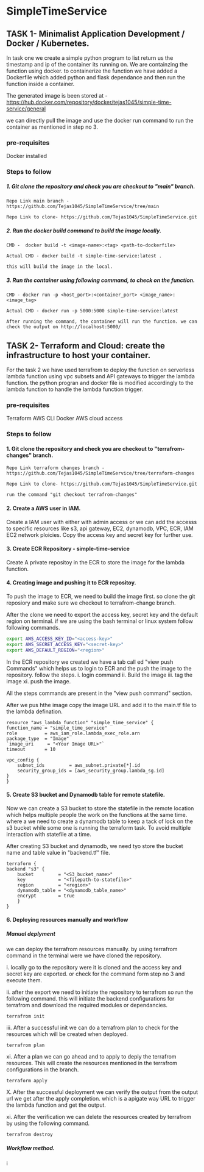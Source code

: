 # SimpleTimeService

## TASK 1- Minimalist Application Development / Docker / Kubernetes. 

In task one we create a simple python program to list return us the timestamp and ip of the container its running on. We are containzing the function using docker. to containerize the function we have added a Dockerfile which added python and flask dependance and then run the function inside a container. 

The generated image is been stored at - https://hub.docker.com/repository/docker/tejas1045/simple-time-service/general

we can directly pull the image and use the docker run command to run the container as mentioned in step no 3.

### pre-requisites
 Docker installed

### Steps to follow

##### 1. Git clone the repository and check you are checkout to "main" branch.

    Repo Link main branch - https://github.com/Tejas1045/SimpleTimeService/tree/main

    Repo Link to clone- https://github.com/Tejas1045/SimpleTimeService.git

##### 2. Run the docker build command to build the image locally.

    CMD -  docker build -t <image-name>:<tag> <path-to-dockerfile>

    Actual CMD - docker build -t simple-time-service:latest .

    this will build the image in the local.

##### 3. Run the container using following command, to check on the function.

    CMD - docker run -p <host_port>:<container_port> <image_name>:<image_tag>

    Actual CMD - docker run -p 5000:5000 simple-time-service:latest

    After running the command, the container will run the function. we can check the output on http://localhost:5000/


## TASK 2- Terraform and Cloud: create the infrastructure to host your container.

For the task 2 we have used terrafrom to deploy the function on serverless lambda function using vpc subsets and API gateways to trigger the lambda function. the python progran and docker file is modified accordingly to the lambda function to handle the lambda function trigger.

### pre-requisites
Terraform
AWS CLI
Docker
AWS cloud access

### Steps to follow

#### 1. Git clone the repository and check you are checkout to "terrafrom-changes" branch.

    Repo Link terraform changes branch - https://github.com/Tejas1045/SimpleTimeService/tree/terraform-changes

    Repo Link to clone- https://github.com/Tejas1045/SimpleTimeService.git

    run the command "git checkout terrafrom-changes"

#### 2. Create a AWS user in IAM.

Create a IAM user with either with admin access or we can add the accesss to specific resources like s3, api gateway, EC2, dynamodb, VPC, ECR, IAM EC2 network ploicies. Copy the access key and secret key for further use.

#### 3. Create ECR Repository - simple-time-service

Create A private repositoy in the ECR to store the image for the lambda function. 

#### 4. Creating image and pushing it to ECR repositoy.

To push the image to ECR, we need to build the image first. so clone the git reposiory and make sure we checkout to terrafrom-change branch.

After the clone we need to export the access key, secret key and the default region on terminal. 
if we are using the bash terminal or linux system follow following commands. 

```bash
export AWS_ACCESS_KEY_ID="<access-key>"
export AWS_SECRET_ACCESS_KEY="<secret-key>"
export AWS_DEFAULT_REGION="<region>"
```

In the ECR repository we created we have a tab call ed "view push Commands" which helps us to login to ECR and the push the image to the repository. follow the steps. 
i. login command 
ii. Build the image
iii. tag the image
xi. push the image.

All the steps commands are present in the "view push command" section.

After we pus hthe image copy the image URL and add it to the main.tf file to the lambda defination.

    resource "aws_lambda_function" "simple_time_service" {
    function_name = "simple_time_service"
    role          = aws_iam_role.lambda_exec_role.arn
    package_type  = "Image"
    `image_uri     = "<Your Image URL>"`
    timeout       = 10

    vpc_config {
        subnet_ids         = aws_subnet.private[*].id
        security_group_ids = [aws_security_group.lambda_sg.id]
    }
    }

#### 5. Create S3 bucket and Dynamodb table for remote statefile.

Now we can create a S3 bucket  to store the statefile in the remote location which helps multiple people the work on the functions at the same time. where a we need to create a dynamodb table to keep a tack of lock on the s3 bucket while some one is running the terraform task. To avoid multiple interaction with statefile at a time. 

After creating S3 bucket and dynamodb, we need tyo store the bucket name and table value in "backend.tf" file.

    terraform {
    backend "s3" {
        bucket         = "<S3_bucket_name>"
        key            = "<filepath-to-statefile>"
        region         = "<region>"
        dynamodb_table = "<dynamodb_table_name>"
        encrypt        = true
        }
    }

#### 6. Deploying resources manually and workflow

##### Manual deplyment

we can deploy the terrafrom resources manually. by using terrafrom command in the terminal were we have cloned the repository. 

i. locally go to the repository were it is cloned and the access key and secret key are exported. or check for the command form step no 3 and execute them. 

ii. after the export we need to initiate the repository to terrafrom so run the following command. this will initiate the backend configurations for terrafrom and download the required modules or dependancies.

    terrafrom init

iii. After a successful init we can do a terrafrom plan to check for the resources which will be created when deployed.

    terrafrom plan

xi. After a plan we can go ahead and to apply to deply the terrafrom resources. This will create the resources mentioned in the terrafrom configurations in the branch.

    terraform apply 

X. After the successful deployment we can verify the output from the output url we get after the apply completion. which is a apigate way URL to trigger the lambda function and get the output.

xi. After the verification we can delete the resources created by terrafrom by using the following command. 

    terrafrom destroy

##### Workflow method. 

i













